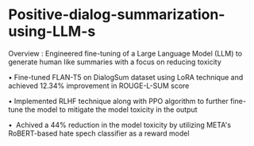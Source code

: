 # Positive-dialog-summarization-using-LLM-s

 Overview : Engineered fine-tuning of a Large Language Model (LLM) to generate human like summaries with a focus on reducing toxicity
 
• Fine-tuned FLAN-T5 on DialogSum dataset using LoRA technique and achieved 12.34% improvement in ROUGE-L-SUM score

 • Implemented RLHF technique along with PPO algorithm to further fine-tune the model to mitigate the model toxicity in the output

•  Achived a 44% reduction in the model toxicity by utilizing META's RoBERT-based hate spech classifier as a reward model
